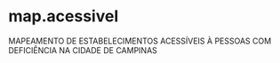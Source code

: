# map.acessivel
MAPEAMENTO DE ESTABELECIMENTOS ACESSÍVEIS À PESSOAS COM DEFICIÊNCIA NA CIDADE DE CAMPINAS
